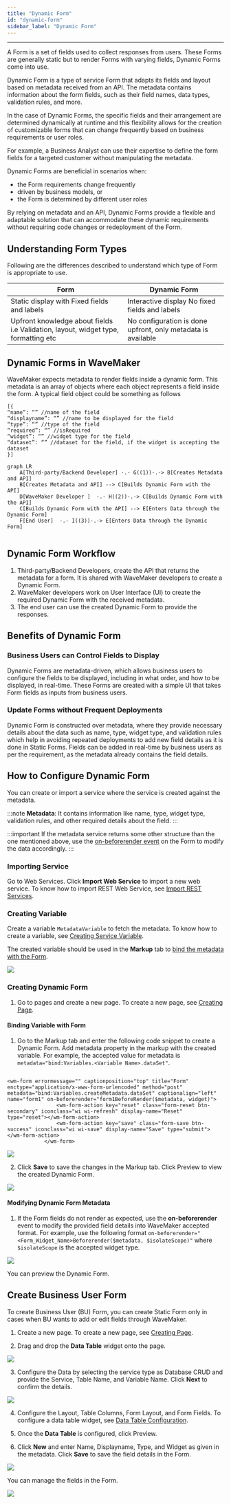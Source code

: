 ```yaml
---
title: "Dynamic Form"
id: "dynamic-form"
sidebar_label: "Dynamic Form"
---
```

---

A Form is a set of fields used to collect responses from users. These Forms are generally static but to render Forms with varying fields, Dynamic Forms come into use.

Dynamic Form is a type of service Form that adapts its fields and layout based on metadata received from an API. The metadata contains information about the form fields, such as their field names, data types, validation rules, and more.

In the case of Dynamic Forms, the specific fields and their arrangement are determined dynamically at runtime and this flexibility allows for the creation of customizable forms that can change frequently based on business requirements or user roles.

For example, a Business Analyst can use their expertise to define the form fields for a targeted customer without manipulating the metadata.

Dynamic Forms are beneficial in scenarios when:

- the Form requirements change frequently
- driven by business models, or
- the Form is determined by different user roles

By relying on metadata and an API, Dynamic Forms provide a flexible and adaptable solution that can accommodate these dynamic requirements without requiring code changes or redeployment of the Form.

## Understanding Form Types

Following are the differences described to understand which type of Form is appropriate to use.

|   Form   |   Dynamic Form   |
|--------|----------|
| Static display with Fixed fields and labels | Interactive display No fixed fields and labels |
| Upfront knowledge about fields i.e Validation, layout, widget type, formatting etc | No configuration is done upfront, only metadata is available |

## Dynamic Forms in WaveMaker

WaveMaker expects metadata to render fields inside a dynamic form. This metadata is an array of objects where each object represents a field inside the form. A typical field object could be something as follows

```markup
[{
“name”: “” //name of the field
“displayname”: “” //name to be displayed for the field
“type”: “” //type of the field
“required”: “” //isRequired
“widget”: “” //widget type for the field
“dataset”: “” //dataset for the field, if the widget is accepting the dataset
}]
```

```mermaid
graph LR
    A[Third-party/Backend Developer] -.- G((1))-.-> B[Creates Metadata and API] 
    B[Creates Metadata and API] --> C[Builds Dynamic Form with the API]
    D[WaveMaker Developer ]  -.- H((2))-.-> C[Builds Dynamic Form with the API]
    C[Builds Dynamic Form with the API] --> E[Enters Data through the Dynamic Form]
    F[End User]  -.- I((3))-.-> E[Enters Data through the Dynamic Form]
    
```

## Dynamic Form Workflow

1. Third-party/Backend Developers, create the API that returns the metadata for a form. It is shared with WaveMaker developers to create a Dynamic Form.
2. WaveMaker developers work on User Interface (UI) to create the required Dynamic Form with the received metadata.
3. The end user can use the created Dynamic Form to provide the responses.

## Benefits of Dynamic Form

### Business Users can Control Fields to Display

Dynamic Forms are metadata-driven, which allows business users to configure the fields to be displayed, including in what order, and how to be displayed, in real-time. These Forms are created with a simple UI that takes Form fields as inputs from business users.

### Update Forms without Frequent Deployments

Dynamic Form is constructed over metadata, where they provide necessary details about the data such as name, type, widget type, and validation rules which help in avoiding repeated deployments to add new field details as it is done in Static Forms. Fields can be added in real-time by business users as per the requirement, as the metadata already contains the field details.

## How to Configure Dynamic Form

You can create or import a service where the service is created against the metadata.

:::note
**Metadata**: It contains information like name, type, widget type, validation rules, and other required details about the field.
:::

:::important
If the metadata service returns some other structure than the one mentioned above, use the
[on-beforerender event](#modifying-dynamic-form-metadata) on the Form to modify the data accordingly.
:::

### Importing Service

Go to Web Services. Click **Import Web Service** to import a new web service. To know how to import REST Web Service, see [Import REST Services](https://docs.wavemaker.com/learn/app-development/services/web-services/rest-services#test-rest-service-api).

### Creating Variable

Create a variable `MetadataVariable` to fetch the metadata. To know how to create a variable, see [Creating Service Variable](https://docs.wavemaker.com/learn/app-development/variables/web-service#how-to-create-a-service-variable).

The created variable should be used in the **Markup** tab to [bind the metadata with the Form](#binding-variable-with-form).  

[![](/learn/assets/variable-markup-dynamicform.png)](/learn/assets/variable-markup-dynamicform.png)

### Creating Dynamic Form

1. Go to pages and create a new page. To create a new page, see [Creating Page](https://docs.wavemaker.com/learn/app-development/ui-design/page-creation).

#### Binding Variable with Form

1. Go to the Markup tab and enter the following code snippet to create a Dynamic Form. Add metadata property in the markup with the created variable. For example, the accepted value for metadata is `metadata="bind:Variables.<Variable Name>.dataSet"`.

```markup

<wm-form errormessage="" captionposition="top" title="Form" enctype="application/x-www-form-urlencoded" method="post" metadata="bind:Variables.createMetadata.dataSet" captionalign="left" name="form1" on-beforerender="form1BeforeRender($metadata, widget)">
                <wm-form-action key="reset" class="form-reset btn-secondary" iconclass="wi wi-refresh" display-name="Reset" type="reset"></wm-form-action>
                <wm-form-action key="save" class="form-save btn-success" iconclass="wi wi-save" display-name="Save" type="submit"></wm-form-action>
            </wm-form>

```

[![](/learn/assets/add-formcode-dynamicform.png)](/learn/assets/add-formcode-dynamicform.png)

2. Click **Save** to save the changes in the Markup tab. Click Preview to view the created Dynamic Form.

[![](/learn/assets/confirm-formcode-dynamicform.png)](/learn/assets/confirm-formcode-dynamicform.png)

#### Modifying Dynamic Form Metadata

1. If the Form fields do not render as expected, use the **on-beforerender** event to modify the provided field details into WaveMaker accepted format. For example, use the following format `on-beforerender="<Form_Widget_Name>Beforerender($metadata, $isolateScope)"` where `$isolateScope` is the accepted widget type.

[![](/learn/assets/add-formcode-onbeforerender-dynamicform.png)](/learn/assets/add-formcode-onbeforerender-dynamicform.png)

You can preview the Dynamic Form.

## Create Business User Form

To create Business User (BU) Form, you can create Static Form only in cases when BU wants to add or edit fields through WaveMaker.

1. Create a new page. To create a new page, see [Creating Page](https://docs.wavemaker.com/learn/app-development/ui-design/page-creation).

2. Drag and drop the **Data Table** widget onto the page.

[![](/learn/assets/drop-datatable-dynamicform.png)](/learn/assets/drop-datatable-dynamicform.png)

3. Configure the Data by selecting the service type as Database CRUD and provide the Service, Table Name, and Variable Name. Click **Next** to confirm the details.

[![](/learn/assets/configure-liveform-admindynamic.png)](/learn/assets/configure-liveform-admindynamic.png)

4. Configure the Layout, Table Columns, Form Layout, and Form Fields. To configure a data table widget, see [Data Table Configuration](https://docs.wavemaker.com/learn/app-development/widgets/datalive/datatable/data-table-basic-usage).

5. Once the **Data Table** is configured, click Preview.

6. Click **New** and enter Name, Displayname, Type, and Widget as given in the metadata. Click **Save** to save the field details in the Form.

[![](/learn/assets/enter-field-adminform.png)](/learn/assets/enter-field-adminform.png)

You can manage the fields in the Form.

[![](/learn/assets/adminform-entry-dynamicform.png)](/learn/assets/adminform-entry-dynamicform.png)

